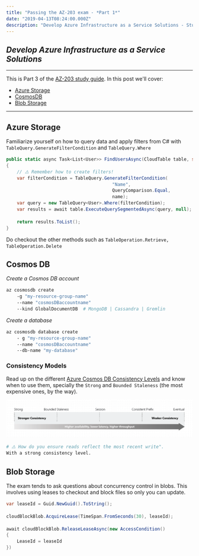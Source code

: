 ```yaml
---
title: "Passing the AZ-203 exam - *Part 1*"
date: "2019-04-13T08:24:00.000Z"
description: "Develop Azure Infrastructure as a Service Solutions - Study Guide"
---
```

## *Develop Azure Infrastructure as a Service Solutions*
---

 This is Part 3 of the [AZ-203 study guide]((../passing-az-203-exam/)). In this post we'll cover:

- [Azure Storage](#azure-storage)
- [CosmosDB](#cosmos-db)
- [Blob Storage](#blob-storage)
---

## Azure Storage

Familiarize yourself on how to query data and apply filters from C# with `TableQuery.GenerateFilterCondition` and `TableQuery.Where`

``` c#
public static async Task<List<User>> FindUsersAsync(CloudTable table, string name)
{
    // ⚠️ Remember how to create filters!
    var filterCondition = TableQuery.GenerateFilterCondition(
                                        "Name", 
                                        QueryComparison.Equal, 
                                        name);
    var query = new TableQuery<User>.Where(filterCondition);
    var results = await table.ExecuteQuerySegmentedAsync(query, null);    
    
    return results.ToList();
}
```
Do checkout the other methods such as `TableOperation.Retrieve, TableOperation.Delete`

## Cosmos DB

*Create a Cosmos DB account*
```bash
az cosmosdb create
    -g "my-resource-group-name"
    --name "cosmosDBaccountname"
    --kind GlobalDocumentDB  # MongoDB | Cassandra | Gremlin

```
*Create a database*
```bash
az cosmosdb database create
    - g "my-resource-group-name"
    --name "cosmosDBaccountname"
    --db-name "my-database"
```

### Consistency Models

Read up on the different
[Azure Cosmos DB Consistency Levels](https://docs.microsoft.com/en-us/azure/cosmos-db/consistency-levels) and know when to use them, specially the `Strong` and `Bounded Staleness` (the most expensive ones, by the way). 

![Azure Cosmos DB Consistency Levels](./five-consistency-levels.png)

```bash
# ⚠️ How do you ensure reads reflect the most recent write". 
With a strong consistency level.
```

## Blob Storage

The exam tends to ask questions about concurrency control in blobs. This involves using leases to checkout and block files so only you can update.

```c#
var leaseId = Guid.NewGuid().ToString();

cloudBlockBlob.AcquireLease(TimeSpan.FromSeconds(30), leaseId);

await cloudBlockBlob.ReleaseLeaseAsync(new AccessCondition()
{
    LeaseId = leaseId
})
```